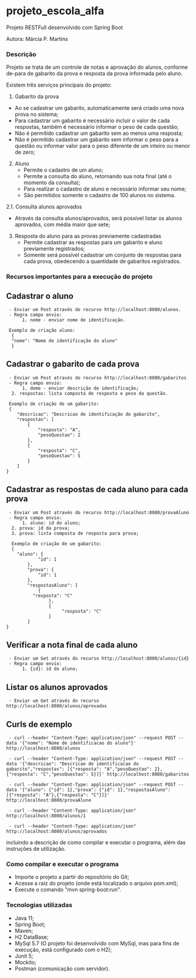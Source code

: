 # projeto_escola_alfa
Projeto RESTFull desenvolvido com Spring Boot

Autora: Márcia P. Martins

### Descrição

Projeto se trata de um controle de notas e aprovação do alunos, conforme de-para de gabarito da prova e resposta da prova informada pelo aluno. 

Existem três serviços principais do projeto:

1. Gabarito da prova
  - Ao se cadastrar um gabarito, automaticamente será criado uma nova prova no sistema;
  - Para cadastrar um gabarito é necessário incluir o valor de cada respostas, também é necessário informar o peso de cada questão;
  - Não é permitido cadastrar um gabarito sem ao menos uma resposta;
  - Não é permitido cadastrar um gabarito sem informar o peso para a questão ou informar valor para o peso diferente de um inteiro ou menor de zero;

2. Aluno
   - Permite o cadastro de um aluno;
   - Permite a consulta do aluno, retornando sua nota final (até o momento da consulta);
   - Para realizar o cadastro de aluno e necessário informar seu nome;
   - São permitidos somente o cadastro de 100 alunos no sistema.

2.1. Consulta alunos aprovados
   - Através da consulta alunos/aprovados, será possível listar os alunos aprovados, com média maior que sete;

3. Resposta do aluno para as provas previamente cadastradas
   - Permite cadastrar as respostas para um gabarito e aluno previamente registrados;
   - Somente será possível cadastrar um conjunto de respostas para cada prova, obedecendo a quantidade de gabaritos registrados.

### Recursos importantes para a execução do projeto

  ## Cadastrar o aluno 
     - Enviar um Post através do recurso http://localhost:8080/alunos.
     - Regra campo envio: 
          1. nome - enviar nome de identificação.  
     
     Exemplo de criação aluno: 
      {
  	  "nome": "Nome de identificação do aluno"
      }
      
  ## Cadastrar o gabarito de cada prova 
     - Enviar um Post através do recurso http://localhost:8080/gabaritos
     - Regra campo envio: 
          1. dome - enviar descrição de identificação;
	  2. respostas: lista composta de resposta e peso da questão.
       
     Exemplo de criação de um gabarito:
     {
        "descricao": "Descricao de identificação do gabarito",
        "respostas": [
        	{
                "resposta": "A",
                "pesoQuestao": 2
            },
            {
                "resposta": "C",
                "pesoQuestao": 5
            }
        ]
    }
  
  ## Cadastrar as respostas de cada aluno para cada prova 
     - Enviar um Post através do recurso http://localhost:8080/provaAluno
     - Regra campo envio: 
          1. aluno: id do aluno;
	  2. prova: id da prova;
	  3. prova: lista composta de resposta para prova;
	  
	  Exemplo de criação de um gabarito:
	  {
   		"aluno": {
        		"id": 1
    		},
    		"prova": {
       			"id": 1
    		},
    		"respostasAluno": [
        		{
			  "resposta": "C"
            		},
            		{
                	     "resposta": "C"
            		}
    		]
 	}
  
  ## Verificar a nota final de cada aluno   
     - Enviar um Get através do recurso http://localhost:8080/alunos/{id} 
     - Regra campo envio: 
          1. {id}: id do aluno;
  
  ## Listar os alunos aprovados 
     - Enviar um Get através do recurso http://localhost:8080/alunos/aprovados 
     
  ## Curls de exemplo
     - curl --header "Content-Type: application/json" --request POST --data '{"nome": "Nome de identificacao do aluno"}' http://localhost:8080/alunos

     - curl --header "Content-Type: application/json" --request POST --data '{"descricao": "Descricao de identificacao do gabarito","respostas": [{"resposta": "A","pesoQuestao": 2},{"resposta": "C","pesoQuestao": 5}]}' http://localhost:8080/gabaritos

     - curl --header "Content-Type: application/json" --request POST --data '{"aluno": {"id": 1},"prova": {"id": 1},"respostasAluno": [{"resposta": "A"},{"resposta": "C"}]}' http://localhost:8080/provaAluno

     - curl --header "Content-Type: application/json" http://localhost:8080/alunos/1

     - curl --header "Content-Type: application/json" http://localhost:8080/alunos/aprovados

incluindo a descrição de como compilar e executar o programa, além das instruções de utilização.

### Como compilar e executar o programa

- Importe o projeto a partir do repositório do Git;
- Acesse a raiz do projeto (onde está localizado o arquivo pom.xml);
- Execute o comando "mvn spring-boot:run".
   

### Tecnologias utilizadas
- Java 11;
- Spring Boot;
- Maven;
- H2 DataBase;
- MySql 5.7 (O projeto foi desenvolvido com MySql, mas para fins de execução, está configurado com o H2);
- Junit 5;
- Mockito;
- Postman (comunicação com servidor).

